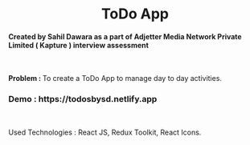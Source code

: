 <h1 align='center'>ToDo App</h1>

<h4>Created by Sahil Dawara as a part of Adjetter Media Network Private Limited ( Kapture ) interview assessment</h4>
<br>
<p>
<b>Problem : </b> To create a ToDo App to manage day to day activities.
</p>

<h3>
<b>Demo : </b> https://todosbysd.netlify.app
</h3>

<br>
<p>
  Used Technologies : React JS, Redux Toolkit, React Icons.


